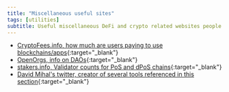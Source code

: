 ```yaml
---
title: "Miscellaneous useful sites"
tags: [utilities]
subtitle: Useful miscellaneous DeFi and crypto related websites people and organizations build.
---
```


- [CryptoFees.info, how much are users paying to use blockchains/apps](https://cryptofees.info/){:target="_blank"}
- [OpenOrgs, info on DAOs](https://openorgs.info/){:target="_blank"}
- [stakers.info, Validator counts for PoS and dPoS chains](https://stakers.info/){:target="_blank"}
- [David Mihal's twitter, creator of several tools referenced in this section](https://twitter.com/dmihal){:target="_blank"}
